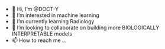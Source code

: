 - 👋 Hi, I’m @DOCT-Y
- 👀 I’m interested in machine learning
- 🌱 I’m currently learning Radiology
- 💞️ I’m looking to collaborate on building more BIOLOGICALLY INTERPRETABLE models
- 📫 How to reach me ...

<!---
DOCT-Y/DOCT-Y is a ✨ special ✨ repository because its `README.md` (this file) appears on your GitHub profile.
You can click the Preview link to take a look at your changes.
--->
